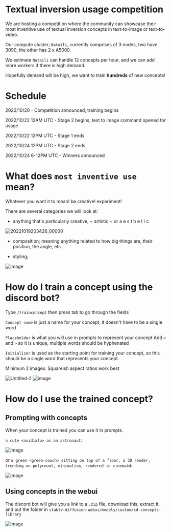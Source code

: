 # Textual inversion usage competition

We are hosting a competition where the community can showcase their most inventive use of textual inversion concepts in text-to-image or text-to-video.

Our compute cluster; `Nataili`, currently comprises of 3 nodes, two have 3090, the other has 2 x A5000.

We estimate `Nataili` can handle 12 concepts per hour, and we can add more workers if there is high demand.

Hopefully demand will be high, we want to train **hundreds** of new concepts!

# Schedule

2022/10/20 - Competition announced, training begins

2022/10/22 12AM UTC - Stage 2 begins, text to image command opened for usage

2022/10/22 12PM UTC - Stage 1 ends

2022/10/24 12PM UTC - Stage 2 ends

2022/10/24 6-12PM UTC - Winners announced


# What does `most inventive use` mean?

Whatever you want it to mean! be creative! experiment! 

There are several categories we will look at:

* anything that's particularly creative, ~ artistic ~ or a e s t h e t i c

![20221019203426_00000](https://user-images.githubusercontent.com/106811348/197045193-d6f9c56b-9989-4f1c-b42a-bb02d62d77cd.png)

* composition; meaning anything related to how big things are, their position, the angle, etc

* styling; 

![image](https://user-images.githubusercontent.com/106811348/197045629-029ba6f5-1f79-475c-9ce7-969aaf3d253b.png)



# How do I train a concept using the discord bot?

Type `/trainconcept` then press tab to go through the fields

`Concept name` is just a name for your concept, it doesn't have to be a single word

`Placeholder` is what you will use in prompts to represent your concept
Add `<` and `>` so it is unique, multiple words should be hyphenated

`Initializer` is used as the starting point for training your concept, so this should be a single word that represents your concept

Minimum 2 images. Squareish aspect ratios work best

![Untitled-2](https://user-images.githubusercontent.com/106811348/197035834-cc973e29-31f8-48de-be2d-788fbe938b2e.png)
![image](https://user-images.githubusercontent.com/106811348/197035870-b91ef2a8-0ffd-47e1-a8df-9600df26cd6b.png)

# How do I use the trained concept?

## Prompting with concepts

When your concept is trained you can use it in prompts.

`a cute <nvidiafu> as an astronaut`:

![image](https://user-images.githubusercontent.com/106811348/197037250-044ea241-72a5-4caa-b772-35034245b4b6.png)

or `a green <green-couch> sitting on top of a floor, a 3D render, trending on polycount, minimalism, rendered in cinema4d`:

![image](https://user-images.githubusercontent.com/106811348/197037344-7ce72188-9129-4ba2-8a28-cba5fd664a9c.png)

## Using concepts in the webui

The discord bot will give you a link to a `.zip` file, download this, extract it, and put the folder in `stable-diffusion-webui/models/custom/sd-concepts-library`

![image](https://user-images.githubusercontent.com/106811348/197037892-ce53bea4-d1db-4b25-bb7c-7dfe4d71b2b1.png)
